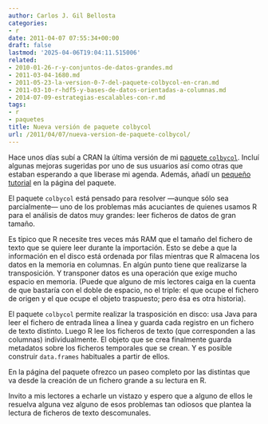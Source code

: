 ```yaml
---
author: Carlos J. Gil Bellosta
categories:
- r
date: 2011-04-07 07:55:34+00:00
draft: false
lastmod: '2025-04-06T19:04:11.515006'
related:
- 2010-01-26-r-y-conjuntos-de-datos-grandes.md
- 2011-03-04-1680.md
- 2011-05-23-la-version-0-7-del-paquete-colbycol-en-cran.md
- 2011-03-10-r-hdf5-y-bases-de-datos-orientadas-a-columnas.md
- 2014-07-09-estrategias-escalables-con-r.md
tags:
- r
- paquetes
title: Nueva versión de paquete colbycol
url: /2011/04/07/nueva-version-de-paquete-colbycol/
---
```


Hace unos días subí a CRAN la última versión de mi [paquete `colbycol`](http://cran.r-project.org/web/packages/colbycol/index.html). Incluí algunas mejoras sugeridas por uno de sus usuarios así como otras que estaban esperando a que liberase mi agenda. Además, añadí un [pequeño tutorial](http://colbycol.r-forge.r-project.org/) en la página del paquete.

El paquete `colbycol` está pensado para resolver —aunque sólo sea parcialmente— uno de los problemas más acuciantes de quienes usamos R para el análisis de datos muy grandes: leer ficheros de datos de gran tamaño.

Es típico que R necesite tres veces más RAM que el tamaño del fichero de texto que se quiere leer durante la importación. Esto se debe a que la información en el disco está ordenada por filas mientras que R almacena los datos en la memoria en columnas. En algún punto tiene que realizarse la transposición. Y transponer datos es una operación que exige mucho espacio en memoria. (Puede que alguno de mis lectores caiga en la cuenta de que bastaría con el doble de espacio, no el triple: el que ocupe el fichero de origen y el que ocupe el objeto traspuesto; pero ésa es otra historia).

El paquete `colbycol` permite realizar la trasposición en disco: usa Java para leer el fichero de entrada línea a línea y guarda cada registro en un fichero de texto distinto. Luego R lee los ficheros de texto (que corresponden a las columnas) individualmente. El objeto que se crea finalmente guarda metadatos sobre los ficheros temporales que se crean. Y es posible construir `data.frames` habituales a partir de ellos.

En la página del paquete ofrezco un paseo completo por las distintas que va desde la creación de un fichero grande a su lectura en R.

Invito a mis lectores a echarle un vistazo y espero que a alguno de ellos le resuelva alguna vez alguno de esos problemas tan odiosos que plantea la lectura de ficheros de texto descomunales.